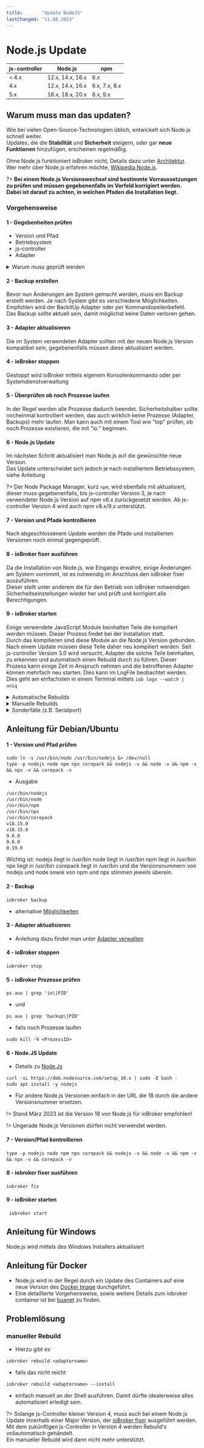 ```yaml
---
title:       "Update NodeJS"
lastChanged: "11.08.2023"
---
```


# Node.js Update


| js-controller | Node.js | npm |
| ------ | ----------- | ------------- |
| < 4.x | 12.x, 14.x, 16.x | 6.x |
| 4.x | 12.x, 14.x, 16.x | 6.x, 7.x, 8.x |
| 5.x | 16.x, 18.x, 20.x | 8.x, 9.x |

## Warum muss man das updaten?
Wie bei vielen Open-Source-Technologien üblich, entwickelt sich Node.js schnell weiter.  
Updates, die die **Stabilität** und **Sicherheit** steigern, oder gar **neue Funktionen** hinzufügen, erscheinen regelmäßig.  

Ohne Node.js funktioniert ioBroker nicht, Details dazu unter [Architektur](https://www.iobroker.net/#de/documentation/basics/architecture.md).  
Wer mehr über Node.js erfahren möchte, [Wikipedia Node.js](https://de.wikipedia.org/wiki/Node.js).
  
  
?> **Bei einem Node.js Versionswechsel sind bestimmte Vorraussetzungen zu prüfen und müssen gegebenenfalls im Vorfeld korrigiert werden.
Dabei ist darauf zu achten, in welchen Pfaden die Installation liegt.**

### Vorgehensweise

#### 1 - Gegebenheiten prüfen
- Version und Pfad
- Betriebsystem
- js-controller
- Adapter
	
<details>
<summary>Warum muss geprüft werden</summary>

- welche Version und vor allem, in welchem Verzeichnis liegt die Installation

- Im Raspi Umfeld sind gerne noch älterer Systeme auf Basis von "Debian jessie" oder "Debian wheezy" im Einsatz. Für die gibt es nichts höheres als Nodejs 10, gegebenenfalls wäre ein Betriebssystemupdate möglich.

- Prüfen, welche js-controller Version installiert ist (ebenfalls auf dem Host-Tab im Admin einsehbar).
Bei Versionen **vor** js-controller 3.x, wenn möglich bitte zuerst den js-controller aktualisieren. Am besten auf mindestens die 3.2!  
Hierzu gibt es im Forum z.B. diesen [Beitrag](https://forum.iobroker.net/topic/42385/js-controller-3-2-jetzt-im-stable).

- Damit es nach dem Update zu keinen Inkompatibilitäten bzw. Probleme kommt, sollte man alle auf dem System befindlichen Adapter prüfen und gegebenenfalls aktualisieren.  
Am besten die Adapter-Readme's per Admin, im Changelog, oder im GitHub des jeweiligen Adapters prüfen, ob die installierten Adapter Versionen die geplante Node.js Version explizit unterstützen.

</details>

#### 2 - Backup erstellen
Bevor nun Änderungen am System gemacht werden, muss ein Backup erstellt werden. Je nach System gibt es verschiedene Möglichkeiten. Empfohlen wird der BackitUp Adapter oder per Kommandozeilenbefehl.  
Das Backup sollte aktuell sein, damit möglichst keine Daten verloren gehen.

#### 3 - Adapter aktualisieren
Die im System verwendeten Adapter sollten mit der neuen Node.js Version kompatibel sein, gegebenenfalls müssen diese aktualisiert werden.

#### 4 - ioBroker stoppen
Gestoppt wird ioBroker mittels eigenem Konsolenkommando oder per Systemdienstverwaltung

#### 5 - Überprüfen ob noch Prozesse laufen
In der Regel werden alle Prozesse dadurch beendet. Sicherheitshalber sollte nocheinmal kontrolliert werden, das auch wirklich keine Prozesse (Adapter, Backups) mehr laufen. Man kann auch mit einem Tool wie "top" prüfen, ob noch Prozesse existieren, die mit "io." beginnen.

#### 6 - Node.js Update
Im nächsten Schritt aktualisiert man Node.js auf die gewünschte neue Version.  
Das Update unterscheidet sich jedoch je nach installiertem Betriebssystem, siehe Anleitung  

?> Der Node Package Manager, kurz `npm`, wird ebenfalls mit aktualisiert, dieser muss gegebenenfalls, bis js-controller Version 3, je nach verwendeter Node.js Version auf npm v6.x zurückgesetzt werden. Ab js-controller Version 4 wird auch npm v8.x/9.x unterstützt.

#### 7 - Version und Pfade kontrollieren
Nach abgeschlossenem Update werden die Pfade und installierten Versionen noch einmal gegengeprüft.

#### 8 - ioBroker fixer ausführen
Da die Installation von Node.js, wie Eingangs erwähnt, einige Änderungen am System vornimmt, ist es notwendig im Anschluss den ioBroker fixer auszuführen.  
Dieser stellt unter anderem die für den Betrieb von ioBroker notwendigen Sicherheitseinstellungen wieder her und prüft und korrigiert alle Berechtigungen.

#### 9 - ioBroker starten
Einige verwendete JavaScript Module beinhalten Teile die kompiliert werden müssen. Dieser Prozess findet bei der Installation statt.  
Durch das kompilieren sind diese Module an die Node.js Version gebunden. Nach einem Update müssen diese Teile daher neu kompiliert werden.
Seit js-controller Version 3.0 wird versucht, Adapter die solche Teile beinhalten, zu erkennen und automatisch einen Rebuild durch zu führen.
Dieser Prozess kann einige Zeit in Anspruch nehmen und die betroffenen Adapter können mehrfach neu starten. Dies kann im LogFile beobachtet werden. Dies geht am einfachsten in einem Terminal mittels ``iob logs --watch | uniq ``

<details>
<summary>Automatische Rebuilds</summary>

ioBroker versucht automatisch die Adapter zu erkennen die nicht starten, weil Sie aktualisiert werden müssen. Dies funktioniert so, das die typischen Fehlermeldungen erkannt werden und ioBroker eine entsprechende  Aktualisierung versucht. Zuerst wird ein "rebuild" des betroffenen Adapters ausgeführt, falls das nicht hilft, werden die Adapter-Abhängigkeiten aktualisiert. Daher kann es sein das der Adapter mehrfach neu startet. Hier bitte UNBEDINGT Geduld haben! Erst wenn der Adapter dauerhaft rot bleibt und auch im Log steht, das der Rebuild nicht geklappt hat, aktiv werden!

</details>

<details>
<summary>Manuelle Rebuilds</summary>

Sollte ein automatischer Rebuild nicht funktioniert haben, so kann dieser manuell ausgeführt werden, siehe Problemlösung.

</details>

<details>
<summary>Sonderfälle (z.B. Serialport)</summary>

Leider gibt es Sonderfälle, wo auch die obigen Optionen das Rebuild nicht erledigen, einer davon ist Serialport.

Dort kann ein Log zB (auch nach allen Rebuild Versuchen) wie folgt aussehen

<details>
<summary>LOG</summary>

![LOG](media/Log-Update_NodeJS.jpg)
 
</details>

Es gibt auch andere Fehlermeldungen die jedoch alle auf das gleiche hinauslaufen.
Die einfachste Option ist es dann manuell im **richtigen** Verzeichnis neu zu bauen.
In dem Fall das Verzeichnis mit "bindings" suchen - oben ist das */opt/iobroker/node_modules/serialport/node_modules/bindings ...* bei neueren Versionen kann es auch etwas wie */opt/iobroker/node_modules/serialport/node_modules/@serialport/bindings* sein.

Anschließend in dieses Verzeichnis wechseln und `npm install --omit=dev` ausführen. Danach den Adapter nochmal neu starten.

Ein weiterer Fall sind Adapter mit canvas Modul (ggf echarts oder Mihome-vacuum) wo es Probleme gebe kann.

</details>


## Anleitung für Debian/Ubuntu

#### 1 - Version und Pfad prüfen
```
sudo ln -s /usr/bin/node /usr/bin/nodejs &> /dev/null
type -p nodejs node npm npx corepack && nodejs -v && node -v && npm -v && npx -v && corepack -v 

```
- Ausgabe

```
/usr/bin/nodejs
/usr/bin/node
/usr/bin/npm
/usr/bin/npx
/usr/bin/corepack
v18.15.0
v18.15.0
9.6.0
9.6.0
0.19.0
```
Wichtig ist:
nodejs liegt in /usr/bin
node liegt in /usr/bin
npm liegt in /usr/bin
npx liegt in /usr/bin
corepack liegt in /usr/bin
und die Versionsnummern von nodejs und node sowie von npm und npx stimmen jeweils überein.

#### 2 - Backup

```
iobroker backup
```
- alternative [Möglichkeiten](https://www.iobroker.net/#de/documentation/config/backup.md)

#### 3 - Adapter aktualisieren
- Anleitung dazu findet man unter [Adapter verwalten](https://www.iobroker.net/#de/documentation/tutorial/adapter.md)

#### 4 - ioBroker stoppen

```
iobroker stop
```

#### 5 - ioBroker Prozesse prüfen

```
ps aux | grep 'io\|PID'
```
- und

```
ps aux | grep 'backup\|PID'

```
- falls noch Prozesse laufen

```
sudo kill -9 <ProzessID>
```

#### 6 - Node.JS Update
- Details zu [Node.Js](https://github.com/nodesource/distributions#installation-instructions)

```
curl -sL https://deb.nodesource.com/setup_18.x | sudo -E bash -
sudo apt install -y nodejs
```
- Für andere Node.js Versionen einfach in der URL die 18 durch die andere Versionsnummer ersetzen.

!> Stand März 2023 ist die Version 18 von Node.js für ioBroker empfohlen! 

!> Ungerade Node.js Versionen dürfen nicht verwendet werden.

#### 7 - Version/Pfad kontrollieren

```
type -p nodejs node npm npx corepack && nodejs -v && node -v && npm -v && npx -v && corepack -v
```

#### 8 - iobroker fixer ausführen

```
iobroker fix
```

#### 9 - ioBroker starten

```
 iobroker start
 ```
 
## Anleitung für Windows 
Node.js wird mittels des Windows Installers aktualisiert


## Anleitung für Docker
- Node.js wird in der Regel durch ein Update des Containers auf eine neue Version des [Docker Image](https://hub.docker.com/r/buanet/iobroker/tags) durchgeführt.  
- Eine detaillierte Vorgehensweise, sowie weitere Details zum iobroker container ist bei [buanet](https://smarthome.buanet.de/2020/10/iobroker-docker-container-updates-upgrades/) zu finden.

## Problemlösung
### manueller Rebuild
- Hierzu gibt es

```
iobroker rebuild <adaptername>
```
- falls das nicht reicht

```
iobroker rebuild <adaptername> --install
```
- einfach manuell an der Shell ausführen. Damit dürfte idealerweise alles automatisiert erledigt sein.

?> Solange js-Controller kleiner Version 4, muss auch bei einem Node.js Update innerhalb einer Major Version, der [ioBroker fixer](https://www.iobroker.net/#de/documentation/install/linux.md) ausgeführt werden.  
Mit dem zukünftigen js-Controller in Version 4 werden Rebuild's vollautomatisch gehändelt.  
Ein manueller Rebuild wird dann nicht mehr unterstützt.
